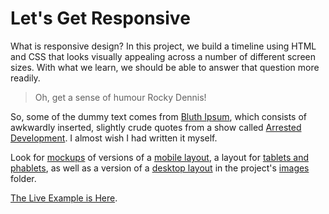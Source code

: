 # Let's Get Responsive

What is responsive design? In this project, we build a timeline using HTML and CSS that looks visually appealing across a number of different screen sizes. With what we learn, we should be able to answer that question more readily.

> Oh, get a sense of humour Rocky Dennis!

So, some of the dummy text comes from [Bluth Ipsum](http://bluthipsum.com/), which consists of awkwardly inserted, slightly crude quotes from a show called [Arrested Development](https://en.wikipedia.org/wiki/Arrested_Development_(TV_series)). I almost wish I had written it myself.

Look for [mockups](https://github.com/agentkenny007/Responsive-Design/tree/master/app/images) of versions of a [mobile layout](https://github.com/agentkenny007/Responsive-Design/blob/master/app/images/mobile-portrait.png), a layout for [tablets and phablets](https://github.com/agentkenny007/Responsive-Design/blob/master/app/images/tablet-portrait.png), as well as a version of a [desktop layout](https://github.com/agentkenny007/Responsive-Design/blob/master/app/images/desktop-landscape.png) in the project's [images](https://github.com/agentkenny007/Responsive-Design/tree/master/app/images) folder.

[The Live Example is Here](http://tiy-ikennaugwuh-responsive-design.surge.sh).
